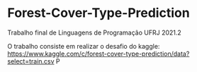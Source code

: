 # Forest-Cover-Type-Prediction
Trabalho final de Linguagens de Programação UFRJ 2021.2

O trabalho consiste em realizar o desafio do kaggle:</br>
https://www.kaggle.com/c/forest-cover-type-prediction/data?select=train.csv
P
